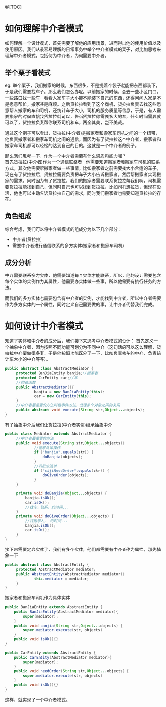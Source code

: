 @[TOC]
# 如何理解中介者模式
如何理解一个设计模式，首先需要了解他的应用场景，进而得出他的使用价值以及使用原因。我们从最容易理解的日常事务中举个中介者模式的栗子，对比加思考来理解中介者模式，包括何为中介者，为何需要中介者。
## 举个栗子看模式
eg: 举个栗子，我们搬家的时候，东西很多，不是提着个袋子就能把东西都装下，于是我们需要找车子。那么我们怎么办呢。以前搬家的时候，会去一些小区门口，一些路口找一些车，看看人家车子大小能不能装下自己的东西，还得问问人家是不是愿意帮忙，搬家甚是麻烦。之后货拉拉看到了这个商机，货拉拉负责去找这些愿意帮人搬家的车和司机，还统计车子大小，司机的服务质量等信息，于是，有人需要搬家的时候直接找货拉拉就可以，告诉货拉拉你需要多大的车，什么时间需要就可以了，货拉拉负责帮你联系司机和车，两全其美，岂不美哉。

通过这个例子可以看出，货拉拉(中介者)是搬家者和搬家车司机之间的一个纽带，他负责搬家者和搬家车司机之间的通信，而因为有了货拉拉这个中介者，搬家者和搬家车司机都可以轻松的达到自己的目的。这就是一个中介者的例子。

那么我们思考一下，作为一个中介者需要有什么资质和能力呢？   
首先货拉拉(中介者)作为一个通信联络者，他需要知道搬家者和搬家车司机的联系方式，其次他需要帮搬家者做一些事情，比如搬家者之前需要找大小合适的车子，现在有了货拉拉后，货拉拉需要负责把车子大小告诉搬家者，然后帮搬家者实现搬家的需求。同时因为有了货拉拉，我们的搬家者需要联系货拉拉帮我们啊，司机需要货拉拉能找到自己，但同时自己也可以找到货拉拉，比如司机想拉货，但现在没活，他也可以主动告诉货拉拉自己的需求，同时我们搬家者也需要知道货拉拉的存在。
## 角色组成
综合考虑，我们可以将中介者模式的组成分为以下几个部分：
- 中介者(货拉拉)
- 需要中介者进行通信联系的多方实体(搬家者和搬家车司机)
## 成分分析
中介需要联系多方实体，他需要知道每个实体才能联系，所以，他的设计需要包含每个实体的实例作为其属性，他需要办实体做一些事，所以他需要有执行任务的方法。

而我们的多方实体也需要包含有中介者的实例，才能找到中介者，所以中介者需要作为多方实体的一个属性，同时定义自己需要做的事，让中介者代替我们完成。

# 如何设计中介者模式
知道了实体和中介者的成分后，我们接下来思考中介者模式的设计：
首先定义一个抽象中介者，因为按照不同功能可划分为不同中介（这句话的可以这么理解，货拉拉中介要做很多事，于是他按照功能区分了一下，比如负责找车的中介、负责统计车大小的中介等等）。

```java
public abstract class AbstractMediator {
     protected BanJiaEntity banjia;//搬家者
     protected CarEntity car;//车
     //构造函数
     public AbstractMediator(){
             banjia = new BanJiaEntity(this);
             car = new CarEntity(this);
     }  
     //中介者最重要的方法叫做事件方法，处理多个对象之间的关系
     public abstract void execute(String str,Object...objects);
}
```
有了抽象中介后我们让货拉拉(中介者实例)继承抽象中介
```java
public class Mediator extends AbstractMediator {
     //中介者最重要的方法
     public void execute(String str,Object...objects){
             //搬家具体操作
             if ("banjia".equals(str)) {
                 doBanjia(objects);
             } 
             //司机求派单
             if ("sijiNeedOrder".equals(str)) {
                 doGiveOrder(objects);
             }
     }

     private void doBanjia(Object...objects) {
         banjia.isOk();
         car.isOk();
         //找车，联系，约时间...
     }
     private void doGiveOrder(Object...objects) {
         //找搬家人， 约时间...
         banjia.isOk();
         car.isOk();
     }
}
```
接下来需要定义实体了，我们有多个实体，他们都需要有中介者作为属性，那先抽象一下
```java
public abstract class AbstractEntity {
     protected AbstractMediator mediator;
     public AbstractEntity(AbstractMediator mediator){
             this.mediator = mediator;
     }
}
```
搬家者和搬家车司机作为具体实体
```java
public BanJiaEntity extends AbstractEntity {
    public BanJiaEntity(AbstractMediator mediator){
        super(mediator);
    }
    public void banjia(String str,Object...objects) {
        super.mediator.execute(str, objects)
    }
    public void isOk(){}
}
```
```java
public CarEntity extends AbstractEntity {
    public CarEntity(AbstractMediator mediator){
        super(mediator);
    }
    public void needOrder(String str,Object...objects) {
        super.mediator.execute(str, objects)
    }
    public void isOk(){}
}
```

这样，就实现了一个中介者模式。
